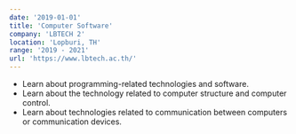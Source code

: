 ```yaml
---
date: '2019-01-01'
title: 'Computer Software'
company: 'LBTECH 2'
location: 'Lopburi, TH'
range: '2019 - 2021'
url: 'https://www.lbtech.ac.th/'
---
```


- Learn about programming-related technologies and software.
- Learn about the technology related to computer structure and computer control.
- Learn about technologies related to communication between computers or communication devices.
